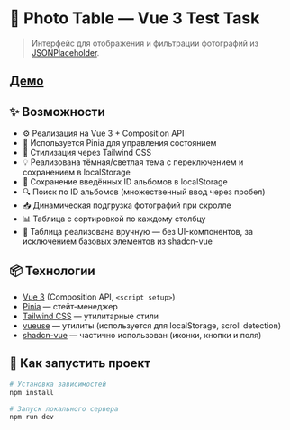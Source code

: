 # 📸 Photo Table — Vue 3 Test Task

> Интерфейс для отображения и фильтрации фотографий из [JSONPlaceholder](https://jsonplaceholder.typicode.com/).

## [Демо](vue-test-peach-five.vercel.app)

## ✨ Возможности

- ⚙️ Реализация на Vue 3 + Composition API
- 🔁 Используется Pinia для управления состоянием
- 🎨 Стилизация через Tailwind CSS
- 💡 Реализована тёмная/светлая тема с переключением и сохранением в localStorage
- 💾 Сохранение введённых ID альбомов в localStorage
- 🔍 Поиск по ID альбомов (множественный ввод через пробел)
- 📥 Динамическая подгрузка фотографий при скролле
- 📊 Таблица с сортировкой по каждому столбцу
- 🧱 Таблица реализована вручную — без UI-компонентов, за исключением базовых элементов из shadcn-vue

## 📦 Технологии

- [Vue 3](https://vuejs.org/) (Composition API, `<script setup>`)
- [Pinia](https://pinia.vuejs.org/) — стейт-менеджер
- [Tailwind CSS](https://tailwindcss.com/) — утилитарные стили
- [vueuse](https://vueuse.org/) — утилиты (используется для localStorage, scroll detection)
- [shadcn-vue](https://www.shadcn-vue.com/) — частично использован (иконки, кнопки и поля)

## 🚀 Как запустить проект

```bash
# Установка зависимостей
npm install

# Запуск локального сервера
npm run dev

